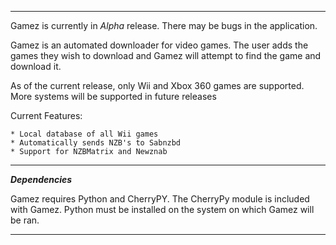 <hr />

Gamez is currently in *Alpha* release. There may be bugs in the application.

Gamez is an automated downloader for video games. The user adds the games they wish to download and Gamez will attempt to find the game and download it.

As of the current release, only Wii and Xbox 360 games are supported. More systems will be supported in future releases

Current Features:

    * Local database of all Wii games
    * Automatically sends NZB's to Sabnzbd
    * Support for NZBMatrix and Newznab

<hr />

***Dependencies***

Gamez requires Python and CherryPY. The CherryPy module is included with Gamez. Python must be installed on the system on which Gamez will be ran.

<hr />